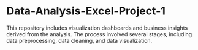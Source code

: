 # Data-Analysis-Excel-Project-1
 This repository includes visualization dashboards and business insights derived from the analysis. The process involved several stages, including data preprocessing, data cleaning, and data visualization.
